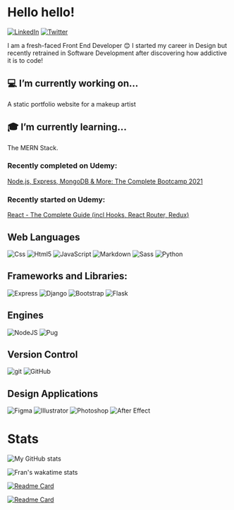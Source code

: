 # Hello hello!

[![LinkedIn](https://img.shields.io/badge/LinkedIn-blue?style=for-the-badge&labelColor=blue&logo=LinkedIn&logoColor=white)][linkedin]
[![Twitter](https://img.shields.io/badge/Twitter-blue?style=for-the-badge&labelColor=blue&logo=Twitter&logoColor=white)][twitter]

I am a fresh-faced Front End Developer 😊 I started my career in Design but recently retrained in Software Development after discovering how addictive it is to code!

## 💻 I’m currently working on... 

A static portfolio website for a makeup artist

## 🎓 I’m currently learning...  

The MERN Stack.

<!-- ![Udemy](https://img.shields.io/badge/Udemy-white?style=for-the-badge&labelColor=white&logo=Udemy&logoColor=purple) -->

### Recently completed on Udemy:

[Node.js, Express, MongoDB & More: The Complete Bootcamp 2021][node-course]

### Recently started on Udemy:

[React - The Complete Guide (incl Hooks, React Router, Redux)][react-course]

## Web Languages

![Css](https://img.shields.io/badge/css-00b359?style=for-the-badge&logo=CSS3&logoColor=white)
![Html5](https://img.shields.io/badge/html-00b359?style=for-the-badge&logo=html5&logoColor=white)
![JavaScript](https://img.shields.io/badge/javascript-00b359?style=for-the-badge&logo=Javascript&logoColor=white)
![Markdown](https://img.shields.io/badge/markdown-00b359?style=for-the-badge&logo=markdown&logoColor=white)
![Sass](https://img.shields.io/badge/sass-00b359?style=for-the-badge&logo=sass&logoColor=white)
![Python](https://img.shields.io/badge/python-00b359?style=for-the-badge&logo=Python&logoColor=white)

## Frameworks and Libraries:

![Express](https://img.shields.io/badge/express-00b359?style=for-the-badge&logo=Express&logoColor=white)
![Django](https://img.shields.io/badge/django-00b359?style=for-the-badge&logo=Django&logoColor=white)
![Bootstrap](https://img.shields.io/badge/Bootstrap-00b359?style=for-the-badge&logo=bootstrap&logoColor=white)
![Flask](https://img.shields.io/badge/flask-00b359?style=for-the-badge&logo=flask&logoColor=white)

## Engines

![NodeJS](https://img.shields.io/badge/nodejs-00b359?style=for-the-badge&logo=Node.js&logoColor=white)
![Pug](https://img.shields.io/badge/pug-00b359?style=for-the-badge&logo=pug&logoColor=white)

## Version Control

![git](https://img.shields.io/badge/git-00b359?style=for-the-badge&logo=git&logoColor=white)
![GitHub](https://img.shields.io/badge/github-00b359?style=for-the-badge&logo=github&logoColor=white)

## Design Applications

![Figma](https://img.shields.io/badge/figma-00b359?style=for-the-badge&logo=figma&logoColor=white)
![Illustrator](https://img.shields.io/badge/illustrator-00b359?style=for-the-badge&logo=adobeillustrator&logoColor=white)
![Photoshop](https://img.shields.io/badge/Photoshop-00b359?style=for-the-badge&logo=AdobePhotoshop&logoColor=white)
![After Effect](https://img.shields.io/badge/AfterEffects-00b359?style=for-the-badge&logo=AdobeAfterEffects&logoColor=white)

# Stats

<!-- ![My GitHub stats](https://github-readme-stats.vercel.app/api?username=fdeboo&show_icons=true&theme=merko) -->

![My GitHub stats](https://github-readme-stats.vercel.app/api?username=fdeboo&show_icons=true&theme=dark)

<!-- ![Fran's wakatime stats](https://github-readme-stats.vercel.app/api/wakatime?username=fdeboo&layout=compact&theme=merko) -->

![Fran's wakatime stats](https://github-readme-stats.vercel.app/api/wakatime?username=fdeboo&layout=compact&theme=dark)

[![Readme Card](https://github-readme-stats.vercel.app/api/pin/?username=fdeboo&repo=to-infinity&theme=dark)](https://github.com/fdeboo/to-infinity)

[![Readme Card](https://github-readme-stats.vercel.app/api/pin/?username=fdeboo&repo=101things&theme=dark)](https://github.com/fdeboo/101things)


[linkedin]: https://www.linkedin.com/in/frandeboo/
[node-course]: https://www.udemy.com/course/nodejs-express-mongodb-bootcamp/
[react-course]: https://www.udemy.com/course/react-the-complete-guide-incl-redux/
[twitter]: https://twitter.com/Fran_DeBoo
